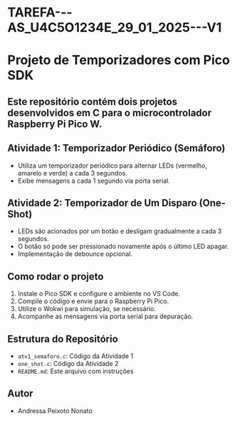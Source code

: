 # TAREFA---AS_U4C5O1234E_29_01_2025---V1
# Projeto de Temporizadores com Pico SDK
## Este repositório contém dois projetos desenvolvidos em C para o microcontrolador Raspberry Pi Pico W. 
## Atividade 1: Temporizador Periódico (Semáforo) 
- Utiliza um temporizador periódico para alternar LEDs (vermelho, amarelo e verde) a cada 3 segundos. 
- Exibe mensagens a cada 1 segundo via porta serial.  
## Atividade 2: Temporizador de Um Disparo (One-Shot) 
- LEDs são acionados por um botão e desligam gradualmente a cada 3 segundos. 
- O botão só pode ser pressionado novamente após o último LED apagar. 
- Implementação de debounce opcional. 
## Como rodar o projeto 
1. Instale o Pico SDK e configure o ambiente no VS Code.  
2. Compile o código e envie para o Raspberry Pi Pico. 
3. Utilize o Wokwi para simulação, se necessário. 
4. Acompanhe as mensagens via porta serial para depuração. 
## Estrutura do Repositório 
- `atv1_semaforo.c`: Código da Atividade 1 
- `one_shot.c`: Código da Atividade 2 
- `README.md`: Este arquivo com instruções 
## Autor 
- Andressa Peixoto Nonato